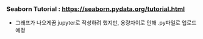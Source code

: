 ### Seaborn Tutorial : https://seaborn.pydata.org/tutorial.html
- 그래프가 나오게끔 jupyter로 작성하려 했지만, 용량차이로 인해 .py파일로 업로드 예정

